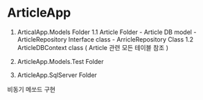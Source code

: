# ArticleApp
1. ArticalApp.Models Folder
    1.1 Article Folder 
        - Article DB model
        - ArticleRepository Interface class
        - ArricleRepository Class
    1.2 ArticleDBContext class ( Article 관련 모든 테이블 참조 )
       
2. ArticleApp.Models.Test Folder
3. ArticleApp.SqlServer Folder

비동기 메쏘드 구현
